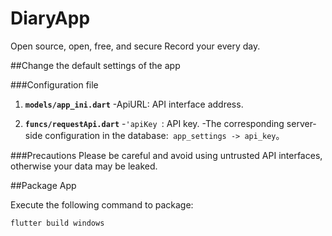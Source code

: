 # DiaryApp

Open source, open, free, and secure
Record your every day.

##Change the default settings of the app

###Configuration file

1. **`models/app_ini.dart`**
-ApiURL: API interface address.

2. **`funcs/requestApi.dart`**
-`'apiKey `: API key.
-The corresponding server-side configuration in the database:` app_settings -> api_key`。

###Precautions
Please be careful and avoid using untrusted API interfaces, otherwise your data may be leaked.

##Package App

Execute the following command to package:

```bash
flutter build windows

